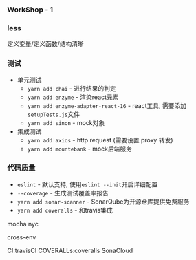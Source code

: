 ### WorkShop - 1

### less
定义变量/定义函数/结构清晰

### 测试
* 单元测试
  * `yarn add chai` - 进行结果的判定
  * `yarn add enzyme` - 渲染react元素
  * `yarn add enzyme-adapter-react-16` - react工具, 需要添加`setupTests.js`文件
  * `yarn add sinon` - mock对象
* 集成测试
  * `yarn add axios` - http request (需要设置 proxy 转发)
  * `yarn add mountebank` - mock后端服务

### 代码质量
* `eslint` - 默认支持, 使用`eslint --init`开启详细配置
* `--coverage` - 生成测试覆盖率报告
* `yarn add sonar-scanner` - SonarQube为开源仓库提供免费服务
* `yarn add coveralls` - 和travis集成


mocha
nyc


cross-env

CI:travisCI
COVERALLs:coveralls
SonaCloud